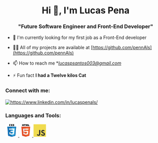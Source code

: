 <h1 align="center">Hi 👋, I'm Lucas Pena</h1>
<h3 align="center">"Future Software Engineer and Front-End Developer"</h3>

- 🔭 I'm currently looking for my first job as a Front-End developer

- 👨‍💻 All of my projects are available at [https://github.com/pennAls](https://github.com/pennAls)

- 📫 How to reach me **lucaspsantos003@gmail.com*

- ⚡ Fun fact **I had a Twelve kilos Cat**

<h3 align="left">Connect with me:</h3>
<p align="left">
<a href="https://linkedin.com/in/https://www.linkedin.com/in/lucaspenals/" target="blank"><img align="center" src="https://raw.githubusercontent.com/rahuldkjain/github-profile-readme-generator/master/src/images/icons/Social/linked-in-alt.svg" alt="https://www.linkedin.com/in/lucaspenals/" height="30" width="40" /></a>
</p>

<h3 align="left">Languages and Tools:</h3>
<p align="left"> <a href="https://www.w3schools.com/css/" target="_blank" rel="noreferrer"> <img src="https://raw.githubusercontent.com/devicons/devicon/master/icons/css3/css3-original-wordmark.svg" alt="css3" width="40" height="40"/> </a> <a href="https://www.w3.org/html/" target="_blank" rel="noreferrer"> <img src="https://raw.githubusercontent.com/devicons/devicon/master/icons/html5/html5-original-wordmark.svg" alt="html5" width="40" height="40"/> </a> <a href="https://developer.mozilla.org/en-US/docs/Web/JavaScript" target="_blank" rel="noreferrer"> <img src="https://raw.githubusercontent.com/devicons/devicon/master/icons/javascript/javascript-original.svg" alt="javascript" width="40" height="40"/> </a> </p>

